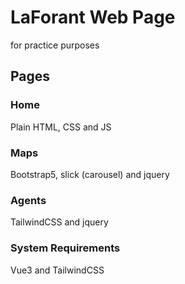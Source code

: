 # LaForant Web Page
for practice purposes

## Pages

### Home 
Plain HTML, CSS and JS

### Maps 
Bootstrap5, slick (carousel) and jquery

### Agents 
TailwindCSS and jquery

### System Requirements
Vue3 and TailwindCSS